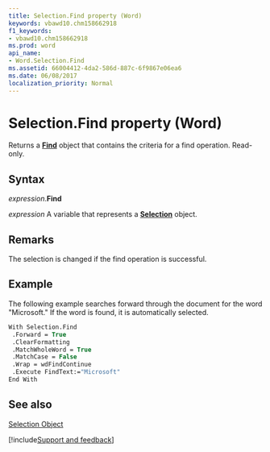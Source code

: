```yaml
---
title: Selection.Find property (Word)
keywords: vbawd10.chm158662918
f1_keywords:
- vbawd10.chm158662918
ms.prod: word
api_name:
- Word.Selection.Find
ms.assetid: 66004412-4da2-586d-887c-6f9867e06ea6
ms.date: 06/08/2017
localization_priority: Normal
---
```



# Selection.Find property (Word)

Returns a **[Find](Word.Find.md)** object that contains the criteria for a find operation. Read-only.


## Syntax

_expression_.**Find**

_expression_ A variable that represents a **[Selection](Word.Selection.md)** object.


## Remarks

The selection is changed if the find operation is successful.


## Example

The following example searches forward through the document for the word "Microsoft." If the word is found, it is automatically selected.

```vb
With Selection.Find 
 .Forward = True 
 .ClearFormatting 
 .MatchWholeWord = True 
 .MatchCase = False 
 .Wrap = wdFindContinue 
 .Execute FindText:="Microsoft" 
End With
```


## See also


[Selection Object](Word.Selection.md)

[!include[Support and feedback](~/includes/feedback-boilerplate.md)]
